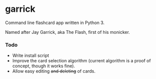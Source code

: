 # garrick
Command line flashcard app written in Python 3.

Named after Jay Garrick, aka The Flash, first of his monicker.

### Todo
* Write install script
* Improve the card selection algorithm (current algorithm is a proof of concept, though it works fine).
* Allow easy editing ~~and deleting~~ of cards.

